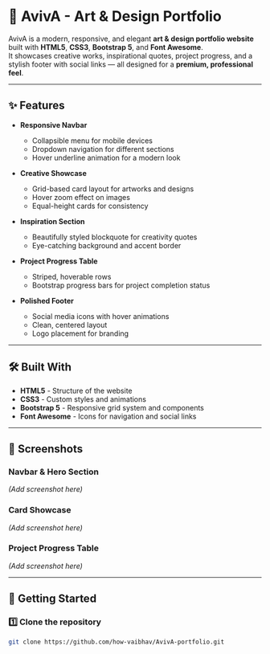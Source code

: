 # 🎨 AvivA - Art & Design Portfolio

AvivA is a modern, responsive, and elegant **art & design portfolio website** built with **HTML5**, **CSS3**, **Bootstrap 5**, and **Font Awesome**.  
It showcases creative works, inspirational quotes, project progress, and a stylish footer with social links — all designed for a **premium, professional feel**.

---

## ✨ Features

- **Responsive Navbar**
  - Collapsible menu for mobile devices
  - Dropdown navigation for different sections
  - Hover underline animation for a modern look

- **Creative Showcase**
  - Grid-based card layout for artworks and designs
  - Hover zoom effect on images
  - Equal-height cards for consistency

- **Inspiration Section**
  - Beautifully styled blockquote for creativity quotes
  - Eye-catching background and accent border

- **Project Progress Table**
  - Striped, hoverable rows
  - Bootstrap progress bars for project completion status

- **Polished Footer**
  - Social media icons with hover animations
  - Clean, centered layout
  - Logo placement for branding

---

## 🛠️ Built With

- **HTML5** - Structure of the website
- **CSS3** - Custom styles and animations
- **Bootstrap 5** - Responsive grid system and components
- **Font Awesome** - Icons for navigation and social links

---

## 📸 Screenshots

### Navbar & Hero Section
*(Add screenshot here)*

### Card Showcase
*(Add screenshot here)*

### Project Progress Table
*(Add screenshot here)*

---

## 🚀 Getting Started

### 1️⃣ Clone the repository
```bash
git clone https://github.com/how-vaibhav/AvivA-portfolio.git
